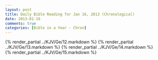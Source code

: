 ```yaml
---
layout: post
title: Daily Bible Reading for Jan 16, 2013 (Chronological)
date: 2013-01-16
comments: true
categories: [Bible in a Year - Chron]
---
```

{% render_partial ../KJV/Ge/12.markdown %}
{% render_partial ../KJV/Ge/13.markdown %}
{% render_partial ../KJV/Ge/14.markdown %}
{% render_partial ../KJV/Ge/15.markdown %}
